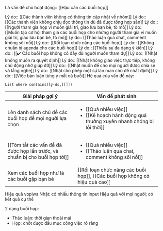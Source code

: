 Là vấn đề cho hoạt động:: [[Hậu cần các buổi họp]]

Lý do:: [[Các thành viên không có thông tin cập nhật về nhóm]]
Lý do:: [[Các thành viên không chịu đọc thông tin dù đã được tổng hợp sẵn]]
Lý do:: [[Người tham gia họp vì muốn giải trí, giao lưu bạn bè, tò mò]]
Lý do:: [[Muốn tạo cơ hội tham gia các buổi họp cho những người tham gia vì muốn giải trí, giao lưu bạn bè, tò mò]]
Lý do:: [[Thảo luận qua chat, comment không sôi nổi]]
Lý do:: [[Rối loạn chức năng các buổi họp]]
Lý do:: [[Không chuẩn bị agenda cho các buổi họp]]
Lý do:: [[Thiếu sự đa dạng ý kiến]]
Lý do:: [[✔️ Các buổi họp không có đầy đủ người muốn tham dự]]
Lý do:: [[Nhật không muốn ra quyết định]]
Lý do:: [[Nhật không giao việc trực tiếp, không chủ động nhờ giúp đỡ]]
Lý do:: [[Nhật muốn để cho mọi người được chia sẻ và lắng nghe]]
Lý do:: [[Nhật cho phép một sự lan man chủ đề nhất định]]
Lý do:: [[Việc bàn luận từng ý mất cả buổi]]
Hệ quả của vấn đề này:
```dataview
List where contains(lý-do,[[]])
```

| Giải pháp gợi ý                                                            | Vấn đề phát sinh                                                                                             |
| -------------------------------------------------------------------------- | ------------------------------------------------------------------------------------------------------------ |
| Lên danh sách chủ đề các buổi họp để mọi người lựa chọn                    | <ul><li>[[Quá nhiều việc]]</li><li>[[Kế hoạch hành động quá thường xuyên nhanh chóng bị lỗi thời]]</li></ul> |
| [[Tóm tắt các vấn đề đã được họp lần trước, và chuẩn bị cho buổi họp tới]] | <ul><li>[[Quá nhiều việc]]</li><li> [[Thảo luận qua chat, comment không sôi nổi]]</li></ul>                  | 
| Xem các buổi họp như là các buổi gặp bạn bè                                | [[Rối loạn chức năng các buổi họp]], [[Các buổi họp không có hiệu quả cao]]                                  |
 
 
  Hiệu quả vopiws Nhật: có nhiều thông tin input
 Hiệu quả với mọi người; có kết quả cụ thể 
 
 2 dạng buổi họp: 
 - Thảo luận: thời gian thoải mái
 - Họp: chốt được đầu mục công việc rõ ràng

